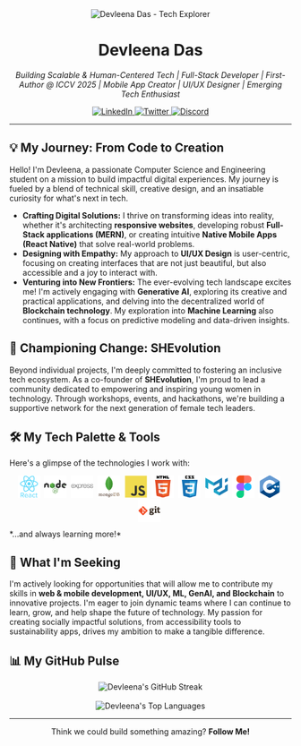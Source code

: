 <div id="hero-banner" align="center">
  <img src="https://media.giphy.com/media/L1R1tvI9svkIWwpVYr/giphy.gif" width="300" alt="Devleena Das - Tech Explorer"/>
  <h1>Devleena Das</h1>
  <p><em> Building Scalable & Human-Centered Tech | Full-Stack Developer | First-Author @ ICCV 2025 | Mobile App Creator | UI/UX Designer | Emerging Tech Enthusiast</em></p>
</div>

<div id="social-connect" align="center">
  <a href="https://www.linkedin.com/in/devleena-das-759359224/" target="_blank">
    <img src="https://img.shields.io/badge/LinkedIn-0077B5?style=for-the-badge&logo=linkedin&logoColor=white" alt="LinkedIn"/>
  </a>
  <a href="https://twitter.com/Das__Devleena" target="_blank">
    <img src="https://img.shields.io/badge/Twitter-1DA1F2?style=for-the-badge&logo=twitter&logoColor=white" alt="Twitter"/>
  </a>
  <a href="https://discord.com/@_devleena" target="_blank"> <!-- **REPLACE THIS LINK!** -->
    <img src="https://img.shields.io/badge/Discord-7289DA?style=for-the-badge&logo=discord&logoColor=white" alt="Discord"/>
  </a>
</div>

---

## 💡 My Journey: From Code to Creation

Hello! I'm Devleena, a passionate Computer Science and Engineering student on a mission to build impactful digital experiences. My journey is fueled by a blend of technical skill, creative design, and an insatiable curiosity for what's next in tech.

*   **Crafting Digital Solutions:** I thrive on transforming ideas into reality, whether it's architecting **responsive websites**, developing robust **Full-Stack applications (MERN)**, or creating intuitive **Native Mobile Apps (React Native)** that solve real-world problems.
*   **Designing with Empathy:** My approach to **UI/UX Design** is user-centric, focusing on creating interfaces that are not just beautiful, but also accessible and a joy to interact with.
*   **Venturing into New Frontiers:** The ever-evolving tech landscape excites me! I'm actively engaging with **Generative AI**, exploring its creative and practical applications, and delving into the decentralized world of **Blockchain technology**. My exploration into **Machine Learning** also continues, with a focus on predictive modeling and data-driven insights.

## 🚀 Championing Change: SHEvolution

Beyond individual projects, I'm deeply committed to fostering an inclusive tech ecosystem. As a co-founder of **SHEvolution**, I'm proud to lead a community dedicated to empowering and inspiring young women in technology. Through workshops, events, and hackathons, we're building a supportive network for the next generation of female tech leaders.

## 🛠️ My Tech Palette & Tools

Here's a glimpse of the technologies I work with:

<div align="center" style="margin-top: 10px; margin-bottom: 10px;">
  <img src="https://raw.githubusercontent.com/devicons/devicon/master/icons/react/react-original-wordmark.svg" title="React & React Native" alt="React" width="40" height="40"/> 
  <img src="https://raw.githubusercontent.com/devicons/devicon/master/icons/nodejs/nodejs-original-wordmark.svg" title="Node.js" alt="Node.js" width="40" height="40"/> 
  <img src="https://raw.githubusercontent.com/devicons/devicon/master/icons/express/express-original-wordmark.svg" title="Express.js" alt="Express" width="40" height="40"/> 
  <img src="https://raw.githubusercontent.com/devicons/devicon/master/icons/mongodb/mongodb-original-wordmark.svg" title="MongoDB" alt="MongoDB" width="40" height="40"/> 
  <img src="https://raw.githubusercontent.com/devicons/devicon/master/icons/javascript/javascript-original.svg" title="JavaScript" alt="JavaScript" width="40" height="40"/> 
  <img src="https://raw.githubusercontent.com/devicons/devicon/master/icons/html5/html5-original-wordmark.svg" title="HTML5" alt="HTML" width="40" height="40"/> 
  <img src="https://raw.githubusercontent.com/devicons/devicon/master/icons/css3/css3-original-wordmark.svg"  title="CSS3" alt="CSS" width="40" height="40"/> 
  <img src="https://raw.githubusercontent.com/devicons/devicon/master/icons/materialui/materialui-original.svg" title="Material UI" alt="Material UI" width="40" height="40"/> 
  <img src="https://raw.githubusercontent.com/devicons/devicon/master/icons/figma/figma-original.svg" title="Figma" alt="Figma" width="40" height="40"/> 
  <img src="https://raw.githubusercontent.com/devicons/devicon/master/icons/cplusplus/cplusplus-original.svg" title="C++" alt="C++" width="40" height="40"/> 
  <img src="https://raw.githubusercontent.com/devicons/devicon/master/icons/git/git-original-wordmark.svg" title="Git" alt="Git" width="40" height="40"/> 
  <!-- Add icons for Python, AI/ML specific libraries if prominent -->
</div>
*...and always learning more!*

## 🌱 What I'm Seeking

I'm actively looking for opportunities that will allow me to contribute my skills in **web & mobile development, UI/UX, ML, GenAI, and Blockchain** to innovative projects. I'm eager to join dynamic teams where I can continue to learn, grow, and help shape the future of technology. My passion for creating socially impactful solutions, from accessibility tools to sustainability apps, drives my ambition to make a tangible difference.

## 📊 My GitHub Pulse

<p align="center">
  <img src="http://github-readme-streak-stats.herokuapp.com?user=Devleena2003&theme=dark&background=000000" alt="Devleena's GitHub Streak"/>
  <br/><br/>
  <img src="https://github-readme-stats.vercel.app/api/top-langs/?username=Devleena2003&layout=compact&theme=vision-friendly-dark&hide_border=true" alt="Devleena's Top Languages"/>
</p>

---

<p align="center">
  Think we could build something amazing? <strong>Follow Me!</strong>
</p>
